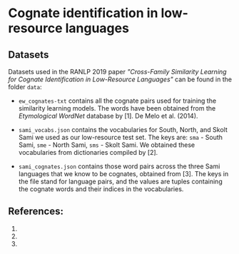 # Cognate identification in low-resource languages


## Datasets

Datasets used in the RANLP 2019 paper _"Cross-Family Similarity Learning for Cognate Identification in Low-Resource Languages"_ can be found in the folder `data`:

- `ew_cognates-txt` contains all the cognate pairs used for training the similarity learning models. The words have been obtained from the _Etymological WordNet_ database by [1]. De Melo et al. (2014).

- `sami_vocabs.json` contains the vocabularies for South, North, and Skolt Sami we used as our low-resource test set. The keys are: `sma` - South Sami, `sme` - North Sami, `sms` - Skolt Sami. We obtained these vocabularies from dictionaries compiled by [2].

- `sami_cognates.json` contains those word pairs across the three Sami languages that we know to be cognates, obtained from [3]. The keys in the file stand for language pairs, and the values are tuples containing the cognate words and their indices in the vocabularies.






## References:

1.
2.
3.






